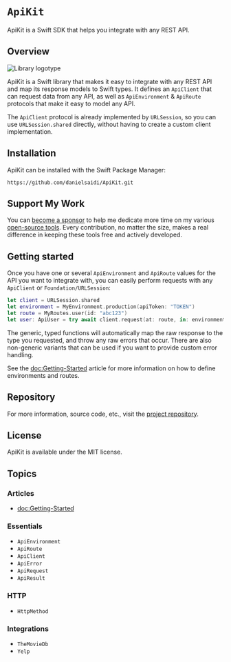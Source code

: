 # ``ApiKit``

ApiKit is a Swift SDK that helps you integrate with any REST API.


## Overview

![Library logotype](Logo.png)

ApiKit is a Swift library that makes it easy to integrate with any REST API and map its response models to Swift types. It defines an ``ApiClient`` that can request data from any API, as well as ``ApiEnvironment`` & ``ApiRoute`` protocols that make it easy to model any API. 

The ``ApiClient`` protocol is already implemented by ``URLSession``, so you can use ``URLSession.shared`` directly, without having to create a custom client implementation.


## Installation

ApiKit can be installed with the Swift Package Manager:

```
https://github.com/danielsaidi/ApiKit.git
```


## Support My Work

You can [become a sponsor][Sponsors] to help me dedicate more time on my various [open-source tools][OpenSource]. Every contribution, no matter the size, makes a real difference in keeping these tools free and actively developed.


## Getting started

Once you have one or several ``ApiEnvironment`` and ``ApiRoute`` values for the API you want to integrate with, you can easily perform requests with any ``ApiClient`` or ``Foundation/URLSession``:

```swift
let client = URLSession.shared
let environment = MyEnvironment.production(apiToken: "TOKEN")
let route = MyRoutes.user(id: "abc123") 
let user: ApiUser = try await client.request(at: route, in: environment)
```

The generic, typed functions will automatically map the raw response to the type you requested, and throw any raw errors that occur. There are also non-generic variants that can be used if you want to provide custom error handling.

See the <doc:Getting-Started> article for more information on how to define environments and routes.


## Repository

For more information, source code, etc., visit the [project repository](https://github.com/danielsaidi/ApiKit).


## License

ApiKit is available under the MIT license.


## Topics

### Articles

- <doc:Getting-Started>

### Essentials

- ``ApiEnvironment``
- ``ApiRoute``
- ``ApiClient``
- ``ApiError``
- ``ApiRequest``
- ``ApiResult``

### HTTP

- ``HttpMethod``

### Integrations

- ``TheMovieDb``
- ``Yelp``


[Email]: mailto:daniel.saidi@gmail.com
[Website]: https://danielsaidi.com
[GitHub]: https://github.com/danielsaidi
[OpenSource]: https://danielsaidi.com/opensource
[Sponsors]: https://github.com/sponsors/danielsaidi
